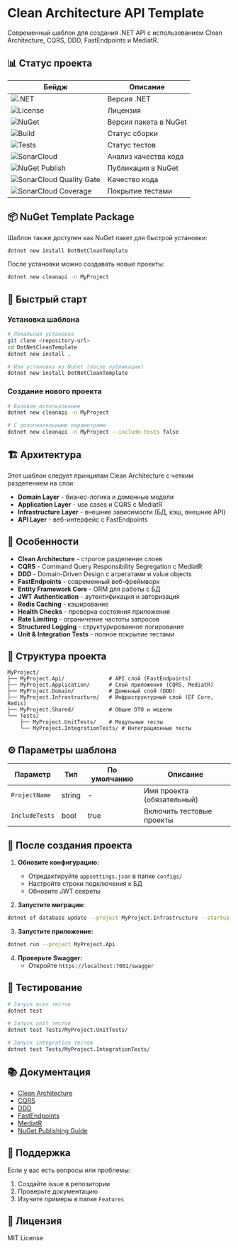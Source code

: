 # Clean Architecture API Template

Современный шаблон для создания .NET API с использованием Clean Architecture, CQRS, DDD, FastEndpoints и MediatR.

## 📊 Статус проекта

| Бейдж | Описание |
|-------|----------|
| ![.NET](https://img.shields.io/badge/.NET-9.0-blue) | Версия .NET |
| ![License](https://img.shields.io/github/license/mrleo1nid/DotNetCleanTemplate) | Лицензия |
| ![NuGet](https://img.shields.io/nuget/v/DotNetCleanTemplate) | Версия пакета в NuGet |
| ![Build](https://img.shields.io/github/actions/workflow/status/mrleo1nid/DotNetCleanTemplate/build.yml) | Статус сборки |
| ![Tests](https://img.shields.io/github/actions/workflow/status/mrleo1nid/DotNetCleanTemplate/tests.yml) | Статус тестов |
| ![SonarCloud](https://img.shields.io/github/actions/workflow/status/mrleo1nid/DotNetCleanTemplate/sonarcloud.yml) | Анализ качества кода |
| ![NuGet Publish](https://img.shields.io/github/actions/workflow/status/mrleo1nid/DotNetCleanTemplate/nuget-publish.yml) | Публикация в NuGet |
| ![SonarCloud Quality Gate](https://sonarcloud.io/api/project_badges/quality_gate?project=mrleo1nid_DotNetCleanTemplate) | Качество кода |
| ![SonarCloud Coverage](https://sonarcloud.io/api/project_badges/measure?project=mrleo1nid_DotNetCleanTemplate&metric=coverage) | Покрытие тестами |

## 📦 NuGet Template Package

Шаблон также доступен как NuGet пакет для быстрой установки:

```bash
dotnet new install DotNetCleanTemplate
```

После установки можно создавать новые проекты:

```bash
dotnet new cleanapi -n MyProject
```

## 🚀 Быстрый старт

### Установка шаблона

```bash
# Локальная установка
git clone <repository-url>
cd DotNetCleanTemplate
dotnet new install .

# Или установка из NuGet (после публикации)
dotnet new install DotNetCleanTemplate
```

### Создание нового проекта

```bash
# Базовое использование
dotnet new cleanapi -n MyProject

# С дополнительными параметрами
dotnet new cleanapi -n MyProject --include-tests false
```

## 🏗️ Архитектура

Этот шаблон следует принципам Clean Architecture с четким разделением на слои:

- **Domain Layer** - бизнес-логика и доменные модели
- **Application Layer** - use cases и CQRS с MediatR
- **Infrastructure Layer** - внешние зависимости (БД, кэш, внешние API)
- **API Layer** - веб-интерфейс с FastEndpoints

## 🎯 Особенности

- **Clean Architecture** - строгое разделение слоев
- **CQRS** - Command Query Responsibility Segregation с MediatR
- **DDD** - Domain-Driven Design с агрегатами и value objects
- **FastEndpoints** - современный веб-фреймворк
- **Entity Framework Core** - ORM для работы с БД
- **JWT Authentication** - аутентификация и авторизация
- **Redis Caching** - кэширование
- **Health Checks** - проверка состояния приложения
- **Rate Limiting** - ограничение частоты запросов
- **Structured Logging** - структурированное логирование
- **Unit & Integration Tests** - полное покрытие тестами

## 📁 Структура проекта

```
MyProject/
├── MyProject.Api/              # API слой (FastEndpoints)
├── MyProject.Application/      # Слой приложения (CQRS, MediatR)
├── MyProject.Domain/           # Доменный слой (DDD)
├── MyProject.Infrastructure/   # Инфраструктурный слой (EF Core, Redis)
├── MyProject.Shared/           # Общие DTO и модели
└── Tests/
    ├── MyProject.UnitTests/    # Модульные тесты
    └── MyProject.IntegrationTests/ # Интеграционные тесты
```

## ⚙️ Параметры шаблона

| Параметр | Тип | По умолчанию | Описание |
|----------|-----|--------------|----------|
| `ProjectName` | string | - | Имя проекта (обязательный) |
| `IncludeTests` | bool | true | Включить тестовые проекты |

## 🔧 После создания проекта

1. **Обновите конфигурацию:**
   - Отредактируйте `appsettings.json` в папке `configs/`
   - Настройте строки подключения к БД
   - Обновите JWT секреты

2. **Запустите миграции:**
```bash
dotnet ef database update --project MyProject.Infrastructure --startup-project MyProject.Api
```

3. **Запустите приложение:**
```bash
dotnet run --project MyProject.Api
```

4. **Проверьте Swagger:**
   - Откройте `https://localhost:7001/swagger`

## 🧪 Тестирование

```bash
# Запуск всех тестов
dotnet test

# Запуск unit тестов
dotnet test Tests/MyProject.UnitTests/

# Запуск integration тестов
dotnet test Tests/MyProject.IntegrationTests/
```

## 📚 Документация

- [Clean Architecture](https://blog.cleancoder.com/uncle-bob/2012/08/13/the-clean-architecture.html)
- [CQRS](https://martinfowler.com/bliki/CQRS.html)
- [DDD](https://martinfowler.com/bliki/DomainDrivenDesign.html)
- [FastEndpoints](https://fast-endpoints.com/)
- [MediatR](https://github.com/jbogard/MediatR)
- [NuGet Publishing Guide](Docs/NUGET_PUBLISHING.md)

## 🤝 Поддержка

Если у вас есть вопросы или проблемы:

1. Создайте issue в репозитории
2. Проверьте документацию
3. Изучите примеры в папке `Features`

## 📄 Лицензия

MIT License

